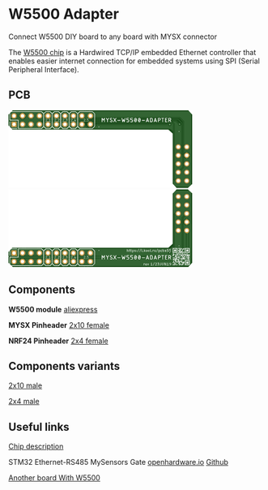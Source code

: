 # W5500 Adapter

Connect W5500 DIY board to any board with MYSX connector

The [W5500 chip](https://www.wiznet.io/product-item/w5500/) is a Hardwired TCP/IP embedded Ethernet controller that enables easier internet connection for embedded systems using SPI (Serial Peripheral Interface).

## PCB
![TOP](images/pcb_rev1_top.png) ![Bottom](images/pcb_rev1_bottom.png)

## Components

**W5500 module** [aliexpress](http://ali.pub/2z6fva)

**MYSX Pinheader** [2x10 female](https://l.kool.ru/hdrf2r) 

**NRF24 Pinheader** [2x4 female](https://l.kool.ru/hdrf2r) 

## Components variants

[2x10 male](https://l.kool.ru/hdrm2r) 

[2x4 male](https://l.kool.ru/hdrm2r) 

## Useful links
[Chip description](https://www.wiznet.io/product-item/w5500/)

STM32 Ethernet-RS485 MySensors Gate [openhardware.io](https://www.openhardware.io/view/776/STM32-Ethernet-RS485-MySensors-Gate) [Github](https://github.com/mysensors-rus/STM32_Ethernet-RS485_gate)

[Another board With W5500](https://www.onetransistor.eu/2017/11/stm32-bluepill-arduino-ide.html)
